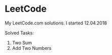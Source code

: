 # LeetCode
My LeetCode.com solutions. I started 12.04.2018

Solved Tasks:

1. Two Sum
2. Add Two Numbers
